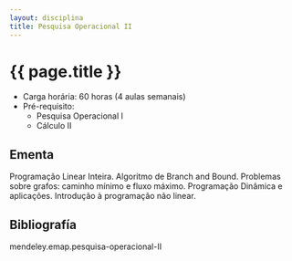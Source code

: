 ```yaml
---
layout: disciplina
title: Pesquisa Operacional II
---
```


# {{ page.title }}

- Carga horária: 60 horas (4 aulas semanais)
- Pré-requisito: 
    - Pesquisa Operacional I
    - Cálculo II

## Ementa 

Programação Linear Inteira. Algoritmo de Branch and Bound. Problemas
sobre grafos: caminho mínimo e fluxo máximo. Programação Dinâmica e
aplicações. Introdução à programação não linear.


## Bibliografía

mendeley.emap.pesquisa-operacional-II
